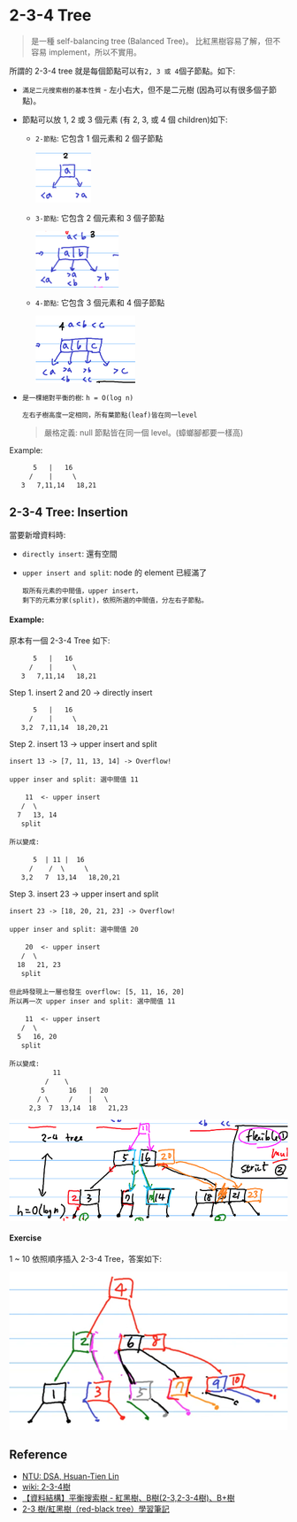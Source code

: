 # 2-3-4 Tree

> 是一種 self-balancing tree (Balanced Tree)。
> 比紅黑樹容易了解，但不容易 implement，所以不實用。

所謂的 2-3-4 tree 就是每個節點可以有`2, 3 或 4`個子節點。如下:

- `滿足二元搜索樹的基本性質` - 左小右大，但不是二元樹 (因為可以有很多個子節點)。
- 節點可以放 1, 2 或 3 個元素 (有 2, 3, 或 4 個 children)如下:
  - `2-節點`: 它包含 1 個元素和 2 個子節點

    <img src="images/2-node.png" width=100>

  - `3-節點`: 它包含 2 個元素和 3 個子節點

    <img src="images/3-node.png" width=150>

  - `4-節點`: 它包含 3 個元素和 4 個子節點

    <img src="images/4-node.png" width=180>

- `是一棵絕對平衡的樹`: `h = O(log n)`

    ```
    左右子樹高度一定相同，所有葉節點(leaf)皆在同一level
    ```

    > 嚴格定義: null 節點皆在同一個 level。(蟑螂腳都要一樣高)

Example:

```
      5   |   16
     /    |     \
   3   7,11,14   18,21
```

## 2-3-4 Tree: Insertion

當要新增資料時:

- `directly insert`: 還有空間
- `upper insert and split`: node 的 element 已經滿了

    ```
    取所有元素的中間值，upper insert，
    剩下的元素分家(split)，依照所選的中間值，分左右子節點。
    ```

#### Example:

原本有一個 2-3-4 Tree 如下:

```
      5   |   16
     /    |     \
   3   7,11,14   18,21
```

Step 1. insert 2 and 20 -> directly insert

```
      5   |   16
     /    |     \
   3,2  7,11,14  18,20,21
```

Step 2. insert 13 -> upper insert and split

```
insert 13 -> [7, 11, 13, 14] -> Overflow!

upper inser and split: 選中間值 11

    11  <- upper insert
   /  \
  7   13, 14
   split

所以變成:

      5  | 11 |  16
     /    /  \     \
   3,2   7  13,14   18,20,21
```

Step 3. insert 23 -> upper insert and split

```
insert 23 -> [18, 20, 21, 23] -> Overflow!

upper inser and split: 選中間值 20

    20  <- upper insert
   /  \
  18   21, 23
   split

但此時發現上一層也發生 overflow: [5, 11, 16, 20]
所以再一次 upper inser and split: 選中間值 11

    11  <- upper insert
   /  \
  5   16, 20
   split

所以變成:
           11
         /    \
        5      16   |  20
       / \     /    |   \
     2,3  7  13,14  18   21,23
```

![](images/2-3-4_tree.png)

#### Exercise

1 ~ 10 依照順序插入 2-3-4 Tree，答案如下:

![](images/2-3-4_tree_2.png)

## Reference

- [NTU: DSA, Hsuan-Tien Lin](https://www.csie.ntu.edu.tw/~htlin/course/dsa20spring/)
- [wiki: 2-3-4樹](https://zh.wikipedia.org/zh-tw/2-3-4%E6%A0%91)
- [【資料結構】平衡搜索樹 - 紅黑樹、B樹(2-3,2-3-4樹)、B+樹](https://z1nhouse.github.io/post/5lQAWUQWk/)
- [2-3 樹/紅黑樹（red-black tree）學習筆記](https://www.796t.com/content/1544501883.html)
